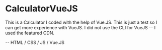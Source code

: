 # CalculatorVueJS
This is a Calculator I coded with the help of Vue.JS.
This is just a test so I can get more experience with VueJS. 
I did not use the CLI for VueJS -- I used the featured CDN.

-- HTML / CSS / JS / Vue.JS
